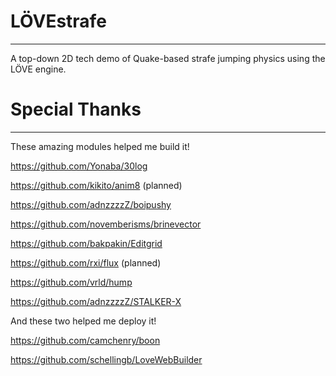 # LÖVEstrafe
---
A top-down 2D tech demo of Quake-based strafe jumping physics using the LÖVE engine.


# Special Thanks
---
These amazing modules helped me build it!

https://github.com/Yonaba/30log

https://github.com/kikito/anim8 (planned)

https://github.com/adnzzzzZ/boipushy

https://github.com/novemberisms/brinevector

https://github.com/bakpakin/Editgrid

https://github.com/rxi/flux (planned)

https://github.com/vrld/hump

https://github.com/adnzzzzZ/STALKER-X


And these two helped me deploy it!

https://github.com/camchenry/boon

https://github.com/schellingb/LoveWebBuilder
